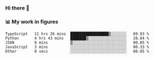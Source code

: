 ### Hi there 👋

### 📊 My work in figures

<!--START_SECTION:waka-->

```text
TypeScript   11 hrs 26 mins  █████████████████▒░░░░░░░   69.93 %
Python       4 hrs 43 mins   ███████▒░░░░░░░░░░░░░░░░░   28.84 %
JSON         8 mins          ▒░░░░░░░░░░░░░░░░░░░░░░░░   00.85 %
JavaScript   3 mins          ░░░░░░░░░░░░░░░░░░░░░░░░░   00.33 %
Other        0 secs          ░░░░░░░░░░░░░░░░░░░░░░░░░   00.05 %
```

<!--END_SECTION:waka-->
